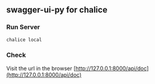 ## swagger-ui-py for chalice

### Run Server

```bash
chalice local
```

### Check

Visit the url in the browser [http://127.0.0.1:8000/api/doc](http://127.0.0.1:8000/api/doc)

